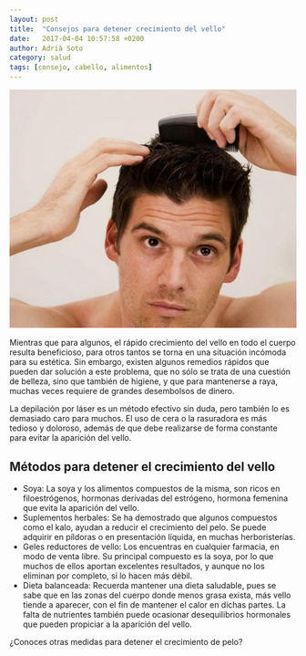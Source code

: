 ```yaml
---
layout: post
title:  "Consejos para detener crecimiento del vello"
date:   2017-04-04 10:57:58 +0200
author: Adrià Soto
category: salud
tags: [consejo, cabello, alimentos]
---
```

![Crecimiento del cabello](/assets/crecimiento-del-cabello.jpg)

Mientras que para algunos, el rápido crecimiento del vello en todo el cuerpo 
resulta beneficioso, para otros tantos se torna en una situación incómoda para 
su estética. Sin embargo, existen algunos remedios rápidos que pueden dar solución 
a este problema, que no sólo se trata de una cuestión de belleza, sino que también 
de higiene, y que para mantenerse a raya, muchas veces requiere de grandes desembolsos 
de dinero.

<!--excerpt-->

La depilación por láser es un método efectivo sin duda, pero también lo es demasiado caro 
para muchos. El uso de cera o la rasuradora es más tedioso y doloroso, además de que debe 
realizarse de forma constante para evitar la aparición del vello.

## Métodos para detener el crecimiento del vello

* Soya: La soya y los alimentos compuestos de la misma, son ricos en filoestrógenos, hormonas 
derivadas del estrógeno, hormona femenina que evita la aparición del vello.
* Suplementos herbales: Se ha demostrado que algunos compuestos como el kalo, ayudan a reducir 
el crecimiento del pelo. Se puede adquirir en píldoras o en presentación líquida, en muchas 
herboristerías.
*  Geles reductores de vello: Los encuentras en cualquier farmacia, en modo de venta libre. 
Su principal compuesto es la soya, por lo que muchos de ellos aportan excelentes resultados, 
y aunque no los eliminan por completo, sí lo hacen más débil.
* Dieta balanceada: Recuerda mantener una dieta saludable, pues se sabe que en las zonas del 
cuerpo donde menos grasa exista, más vello tiende a aparecer, con el fin de mantener el calor 
en dichas partes. La falta de nutrientes también puede ocasionar desequilibrios hormonales que 
pueden propiciar a la aparición del vello.

¿Conoces otras medidas para detener el crecimiento de pelo?
